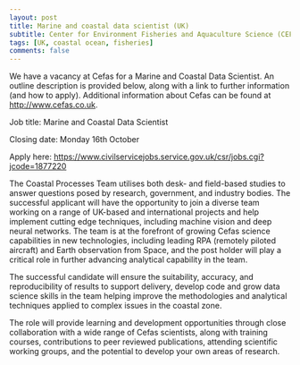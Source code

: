 ```yaml
---
layout: post
title: Marine and coastal data scientist (UK)
subtitle: Center for Environment Fisheries and Aquaculture Science (CEFAS)
tags: [UK, coastal ocean, fisheries]
comments: false
---
```

We have a vacancy at Cefas for a Marine and Coastal Data Scientist. An outline description is provided below, along with a link to further information (and how to apply). Additional information about Cefas can be found at http://www.cefas.co.uk.

Job title: Marine and Coastal Data Scientist

Closing date: Monday 16th October

Apply here: https://www.civilservicejobs.service.gov.uk/csr/jobs.cgi?jcode=1877220

The Coastal Processes Team utilises both desk- and field-based studies to answer questions posed by research, government, and industry bodies. The successful applicant will have the opportunity to join a diverse team working on a range of UK-based and international projects and help implement cutting edge techniques, including machine vision and deep neural networks. The team is at the forefront of growing Cefas science capabilities in new technologies, including leading RPA (remotely piloted aircraft) and Earth observation from Space, and the post holder will play a critical role in further advancing analytical capability in the team. 

The successful candidate will ensure the suitability, accuracy, and reproducibility of results to support delivery, develop code and grow data science skills in the team helping improve the methodologies and analytical techniques applied to complex issues in the coastal zone.

The role will provide learning and development opportunities through close collaboration with a wide range of Cefas scientists, along with training courses, contributions to peer reviewed publications, attending scientific working groups, and the potential to develop your own areas of research. 

